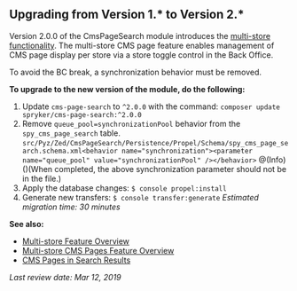 ## Upgrading from Version 1.* to Version 2.*
Version 2.0.0 of the CmsPageSearch module introduces the [multi-store functionality](https://documentation.spryker.com/v2/docs/multi-store-cms-pages-201903). The multi-store CMS page feature enables management of CMS page display per store via a store toggle control in the Back Office.

To avoid the BC break, a synchronization behavior must be removed.

**To upgrade to the new version of the module, do the following:**
1. Update `cms-page-search` to `^2.0.0` with the command: `composer update spryker/cms-page-search:^2.0.0`
2. Remove `queue_pool=synchronizationPool` behavior from the `spy_cms_page_search` table.
`src/Pyz/Zed/CmsPageSearch/Persistence/Propel/Schema/spy_cms_page_search.schema.xml<behavior name="synchronization"><parameter name="queue_pool" value="synchronizationPool" /></behavior>`
@(Info)()(When completed, the above synchronization parameter should not be in the file.)
3. Apply the database changes:
`$ console propel:install`
4. Generate new transfers:
`$ console transfer:generate`
_Estimated migration time: 30 minutes_

**See also:**
* [Multi-store Feature Overview](https://documentation.spryker.com/v4/docs/multiple-stores)
* [Multi-store CMS Pages Feature Overview](https://documentation.spryker.com/v2/docs/multi-store-cms-pages-201903)
* [CMS Pages in Search Results](https://documentation.spryker.com/v2/docs/cms-pages-in-search-results-201903)

_Last review date: Mar 12, 2019_ <!-- by Alexander Veselov, Yuliia Boiko -->